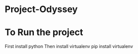 # Project-Odyssey
<h1>To Run the project</h1>
First install python
Then install virtualenv 
pip install virtualenv

